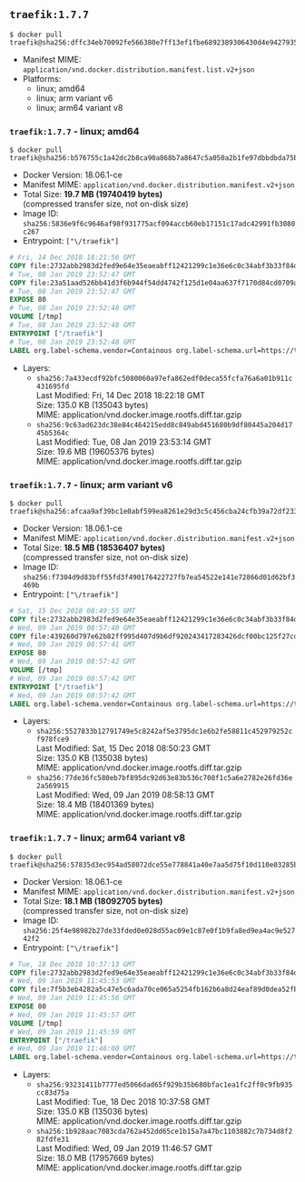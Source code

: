 ## `traefik:1.7.7`

```console
$ docker pull traefik@sha256:dffc34eb70092fe566380e7ff13ef1fbe6892389306430d4e9427935f2fac21c
```

-	Manifest MIME: `application/vnd.docker.distribution.manifest.list.v2+json`
-	Platforms:
	-	linux; amd64
	-	linux; arm variant v6
	-	linux; arm64 variant v8

### `traefik:1.7.7` - linux; amd64

```console
$ docker pull traefik@sha256:b576755c1a42dc2b8ca90a868b7a8647c5a050a2b1fe97dbbdbda75bb48a507a
```

-	Docker Version: 18.06.1-ce
-	Manifest MIME: `application/vnd.docker.distribution.manifest.v2+json`
-	Total Size: **19.7 MB (19740419 bytes)**  
	(compressed transfer size, not on-disk size)
-	Image ID: `sha256:5836e9f6c9646af98f931775acf094accb60eb17151c17adc42991fb3080c267`
-	Entrypoint: `["\/traefik"]`

```dockerfile
# Fri, 14 Dec 2018 18:21:56 GMT
COPY file:2732abb2983d2fed9e64e35eaeabff12421299c1e36e6c0c34abf3b33f84d17f in /etc/ssl/certs/ 
# Tue, 08 Jan 2019 23:52:47 GMT
COPY file:23a51aad526bb41d3f6b944f54dd4742f125d1e04aa637f7170d84cd0709aba0 in / 
# Tue, 08 Jan 2019 23:52:47 GMT
EXPOSE 80
# Tue, 08 Jan 2019 23:52:48 GMT
VOLUME [/tmp]
# Tue, 08 Jan 2019 23:52:48 GMT
ENTRYPOINT ["/traefik"]
# Tue, 08 Jan 2019 23:52:48 GMT
LABEL org.label-schema.vendor=Containous org.label-schema.url=https://traefik.io org.label-schema.name=Traefik org.label-schema.description=A modern reverse-proxy org.label-schema.version=v1.7.7 org.label-schema.docker.schema-version=1.0
```

-	Layers:
	-	`sha256:7a433ecdf92bfc5080060a97efa862edf0deca55fcfa76a6a01b911c431695fd`  
		Last Modified: Fri, 14 Dec 2018 18:22:18 GMT  
		Size: 135.0 KB (135043 bytes)  
		MIME: application/vnd.docker.image.rootfs.diff.tar.gzip
	-	`sha256:9c63ad623dc38e84c464215edd8c849abd451680b9df80445a204d1745b5364c`  
		Last Modified: Tue, 08 Jan 2019 23:53:14 GMT  
		Size: 19.6 MB (19605376 bytes)  
		MIME: application/vnd.docker.image.rootfs.diff.tar.gzip

### `traefik:1.7.7` - linux; arm variant v6

```console
$ docker pull traefik@sha256:afcaa9af39bc1e0abf599ea8261e29d3c5c456cba24cfb39a72df2334e72211d
```

-	Docker Version: 18.06.1-ce
-	Manifest MIME: `application/vnd.docker.distribution.manifest.v2+json`
-	Total Size: **18.5 MB (18536407 bytes)**  
	(compressed transfer size, not on-disk size)
-	Image ID: `sha256:f7304d9d83bff55fd3f490176422727fb7ea54522e141e72866d01d62bf3469b`
-	Entrypoint: `["\/traefik"]`

```dockerfile
# Sat, 15 Dec 2018 08:49:55 GMT
COPY file:2732abb2983d2fed9e64e35eaeabff12421299c1e36e6c0c34abf3b33f84d17f in /etc/ssl/certs/ 
# Wed, 09 Jan 2019 08:57:40 GMT
COPY file:439260d797e62b82ff995d407d9b6df920243417283426dcf00bc125f27cd21c in / 
# Wed, 09 Jan 2019 08:57:41 GMT
EXPOSE 80
# Wed, 09 Jan 2019 08:57:42 GMT
VOLUME [/tmp]
# Wed, 09 Jan 2019 08:57:42 GMT
ENTRYPOINT ["/traefik"]
# Wed, 09 Jan 2019 08:57:42 GMT
LABEL org.label-schema.vendor=Containous org.label-schema.url=https://traefik.io org.label-schema.name=Traefik org.label-schema.description=A modern reverse-proxy org.label-schema.version=v1.7.7 org.label-schema.docker.schema-version=1.0
```

-	Layers:
	-	`sha256:5527833b12791749e5c8242af5e3795dc1e6b2fe58811c452979252cf978fce9`  
		Last Modified: Sat, 15 Dec 2018 08:50:23 GMT  
		Size: 135.0 KB (135038 bytes)  
		MIME: application/vnd.docker.image.rootfs.diff.tar.gzip
	-	`sha256:77de36fc580eb7bf895dc92d63e83b536c708f1c5a6e2782e26fd36e2a569915`  
		Last Modified: Wed, 09 Jan 2019 08:58:13 GMT  
		Size: 18.4 MB (18401369 bytes)  
		MIME: application/vnd.docker.image.rootfs.diff.tar.gzip

### `traefik:1.7.7` - linux; arm64 variant v8

```console
$ docker pull traefik@sha256:57835d3ec954ad58072dce55e778841a40e7aa5d75f10d110e03285bf99709bc
```

-	Docker Version: 18.06.1-ce
-	Manifest MIME: `application/vnd.docker.distribution.manifest.v2+json`
-	Total Size: **18.1 MB (18092705 bytes)**  
	(compressed transfer size, not on-disk size)
-	Image ID: `sha256:25f4e98982b27de33fded0e028d55ac09e1c87e0f1b9fa8ed9ea4ac9e52742f2`
-	Entrypoint: `["\/traefik"]`

```dockerfile
# Tue, 18 Dec 2018 10:37:13 GMT
COPY file:2732abb2983d2fed9e64e35eaeabff12421299c1e36e6c0c34abf3b33f84d17f in /etc/ssl/certs/ 
# Wed, 09 Jan 2019 11:45:53 GMT
COPY file:7f5b3eb4282a5c47e5c6ada70ce065a5254fb162b6a8d24eaf89d0dea52fb2d5 in / 
# Wed, 09 Jan 2019 11:45:56 GMT
EXPOSE 80
# Wed, 09 Jan 2019 11:45:57 GMT
VOLUME [/tmp]
# Wed, 09 Jan 2019 11:45:59 GMT
ENTRYPOINT ["/traefik"]
# Wed, 09 Jan 2019 11:46:00 GMT
LABEL org.label-schema.vendor=Containous org.label-schema.url=https://traefik.io org.label-schema.name=Traefik org.label-schema.description=A modern reverse-proxy org.label-schema.version=v1.7.7 org.label-schema.docker.schema-version=1.0
```

-	Layers:
	-	`sha256:93231411b7777ed5066dad65f929b35b680bfac1ea1fc2ff0c9fb935cc83d75a`  
		Last Modified: Tue, 18 Dec 2018 10:37:58 GMT  
		Size: 135.0 KB (135036 bytes)  
		MIME: application/vnd.docker.image.rootfs.diff.tar.gzip
	-	`sha256:1b928aac7083cda762a452dd65ce1b15a7a47bc1103882c7b734d8f282fdfe31`  
		Last Modified: Wed, 09 Jan 2019 11:46:57 GMT  
		Size: 18.0 MB (17957669 bytes)  
		MIME: application/vnd.docker.image.rootfs.diff.tar.gzip
